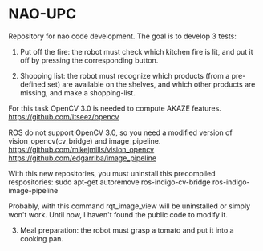 NAO-UPC
=======

Repository for nao code development. The goal is to develop 3 tests:

1. Put off the fire: the robot must check which kitchen fire is lit, and put it off by pressing the corresponding button.

2. Shopping list: the robot must recognize which products (from a pre-defined set) are available on the shelves, and which other products are missing, and make a shopping-list.

For this task OpenCV 3.0 is needed to compute AKAZE features.
https://github.com/Itseez/opencv

ROS do not support OpenCV 3.0, so you need a modified version of vision_opencv(cv_bridge) and image_pipeline.
https://github.com/mikejmills/vision_opencv
https://github.com/edgarriba/image_pipeline

With this new repositories, you must uninstall this precompiled respositories:
sudo apt-get autoremove ros-indigo-cv-bridge ros-indigo-image-pipeline

Probably, with this command rqt_image_view will be uninstalled or simply won't work. Until now, I haven't found the public code to modify it.

3. Meal preparation: the robot must grasp a tomato and put it into a cooking pan.

